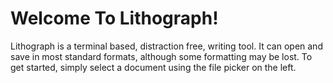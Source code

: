 # Welcome To Lithograph!

Lithograph is a terminal based, distraction free, writing tool. It can open and save in most standard formats, although some formatting may be lost. To get started, simply select a document using the file picker on the left.
